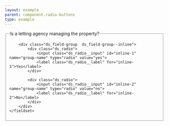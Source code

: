 ```yaml
---
layout: example
parent: component.radio-buttons
type: example
---
```

<form>
    <fieldset>
        <legend>Is a letting agency managing the property?</legend>

        <div class="ds_field-group  ds_field-group--inline">
            <div class="ds_radio">
                <input class="ds_radio__input" id="inline-1" name="group-name" type="radio" value="yes">
                <label class="ds_radio__label" for="inline-1">Yes</label>
            </div>

            <div class="ds_radio">
                <input class="ds_radio__input" id="inline-2" name="group-name" type="radio" value="no">
                <label class="ds_radio__label" for="inline-2">No</label>
            </div>
        </div>
    </fieldset>
</form>

